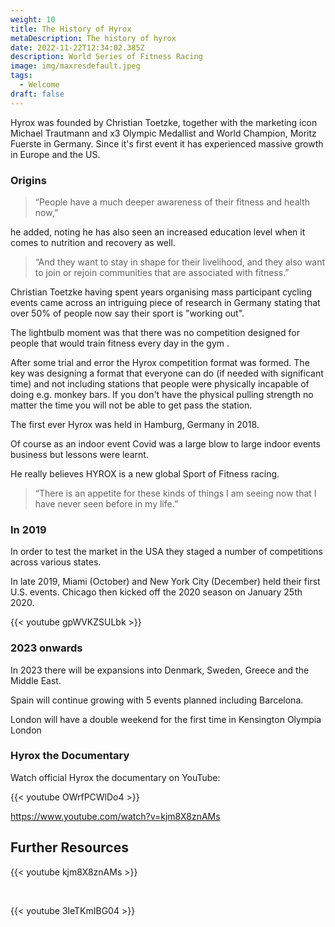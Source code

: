 ```yaml
---
weight: 10
title: The History of Hyrox
metaDescription: The history of hyrox
date: 2022-11-22T12:34:02.385Z
description: World Series of Fitness Racing
image: img/maxresdefault.jpeg
tags:
  - Welcome
draft: false
---
```

Hyrox was f﻿ounded by Christian Toetzke, together with the marketing icon Michael Trautmann and x3 Olympic Medallist and World Champion, Moritz Fuerste in Germany. Since it's first event it has experienced massive growth in Europe and the US.

### Origins

> “People have a much deeper awareness of their fitness and health now,” 

he added, noting he has also seen an increased education level when it comes to nutrition and recovery as well. 

> “And they want to stay in shape for their livelihood, and they also want to join or rejoin communities that are associated with fitness.” 

Christian Toetzke having spent years organising mass participant cycling events came across an intriguing piece of research in Germany stating that over 50% of people now say their sport is "working out". 

The lightbulb moment was that there was no competition designed for people that would train fitness every day in the gym .

After some trial and error the Hyrox competition format was formed. The key was designing a format that everyone can do (if needed with significant time) and not including stations that people were physically incapable of doing e.g. monkey bars. If you don't have the physical pulling strength no matter the time you will not be able to get pass the station.

The first ever Hyrox was held in Hamburg, Germany in 2018.

Of course as an indoor event Covid was a large blow to large indoor events business but lessons were learnt.

He really believes HYROX is a new global Sport of Fitness racing.

> “There is an appetite for these kinds of things I am seeing now that I have never seen before in my life.”  

### In 2019

In order to test the market in the USA they staged a number of competitions across various states. 

In late 2019, Miami (October) and New York City (December) held their first U.S. events. Chicago then kicked off the 2020 season on January 25th 2020.

{{< youtube gpWVKZSULbk >}}

### 2023 onwards

In 2023 there will be expansions into Denmark, Sweden, Greece and the Middle East. 

Spain will continue growing with 5 events planned including Barcelona.

London will have a double weekend for the first time in Kensington Olympia London

### Hyrox the Documentary



Watch official Hyrox the documentary on YouTube:

{{< youtube OWrfPCWlDo4 >}}

https://www.youtube.com/watch?v=kjm8X8znAMs



## Further Resources

{{< youtube kjm8X8znAMs >}}

<br />

{{< youtube 3leTKmIBG04 >}}
